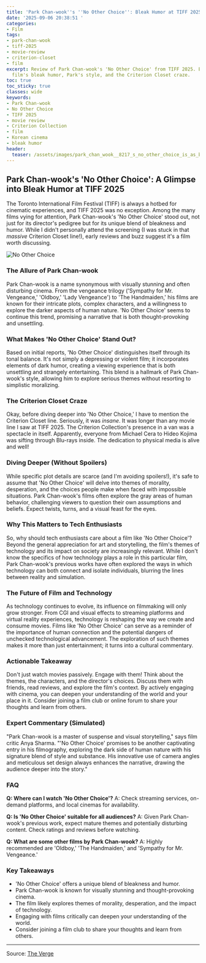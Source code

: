```yaml
---
title: 'Park Chan-wook''s ''No Other Choice'': Bleak Humor at TIFF 2025'
date: '2025-09-06 20:38:51 '
categories:
- Film
tags:
- park-chan-wook
- tiff-2025
- movie-review
- criterion-closet
- film
excerpt: Review of Park Chan-wook's 'No Other Choice' from TIFF 2025. Explore the
  film's bleak humor, Park's style, and the Criterion Closet craze.
toc: true
toc_sticky: true
classes: wide
keywords:
- Park Chan-wook
- No Other Choice
- TIFF 2025
- movie review
- Criterion Collection
- film
- Korean cinema
- bleak humor
header:
  teaser: /assets/images/park_chan_wook__8217_s_no_other_choice_is_as_bleak_20250906203851.jpg
---
```


## Park Chan-wook's 'No Other Choice': A Glimpse into Bleak Humor at TIFF 2025

The Toronto International Film Festival (TIFF) is always a hotbed for cinematic experiences, and TIFF 2025 was no exception. Among the many films vying for attention, Park Chan-wook's 'No Other Choice' stood out, not just for its director's pedigree but for its unique blend of bleakness and humor. While I didn't personally attend the screening (I was stuck in that *massive* Criterion Closet line!), early reviews and buzz suggest it's a film worth discussing.

![No Other Choice](https://platform.theverge.com/wp-content/uploads/sites/2/2025/09/NOC_STI-MKT-02.jpg?quality=90&strip=all&crop=0,0,100,100)

### The Allure of Park Chan-wook

Park Chan-wook is a name synonymous with visually stunning and often disturbing cinema. From the vengeance trilogy ('Sympathy for Mr. Vengeance,' 'Oldboy,' 'Lady Vengeance') to 'The Handmaiden,' his films are known for their intricate plots, complex characters, and a willingness to explore the darker aspects of human nature. 'No Other Choice' seems to continue this trend, promising a narrative that is both thought-provoking and unsettling.

### What Makes 'No Other Choice' Stand Out?

Based on initial reports, 'No Other Choice' distinguishes itself through its tonal balance. It's not simply a depressing or violent film; it incorporates elements of dark humor, creating a viewing experience that is both unsettling and strangely entertaining. This blend is a hallmark of Park Chan-wook's style, allowing him to explore serious themes without resorting to simplistic moralizing.

### The Criterion Closet Craze

Okay, before diving deeper into 'No Other Choice,' I have to mention the Criterion Closet line. Seriously, it was *insane*. It was longer than any movie line I saw at TIFF 2025. The Criterion Collection's presence in a van was a spectacle in itself. Apparently, everyone from Michael Cera to Hideo Kojima was sifting through Blu-rays inside. The dedication to physical media is alive and well!

### Diving Deeper (Without Spoilers)

While specific plot details are scarce (and I'm avoiding spoilers!), it's safe to assume that 'No Other Choice' will delve into themes of morality, desperation, and the choices people make when faced with impossible situations. Park Chan-wook's films often explore the gray areas of human behavior, challenging viewers to question their own assumptions and beliefs. Expect twists, turns, and a visual feast for the eyes.

### Why This Matters to Tech Enthusiasts

So, why should tech enthusiasts care about a film like 'No Other Choice'? Beyond the general appreciation for art and storytelling, the film's themes of technology and its impact on society are increasingly relevant. While I don't know the specifics of how technology plays a role in this particular film, Park Chan-wook's previous works have often explored the ways in which technology can both connect and isolate individuals, blurring the lines between reality and simulation.

### The Future of Film and Technology

As technology continues to evolve, its influence on filmmaking will only grow stronger. From CGI and visual effects to streaming platforms and virtual reality experiences, technology is reshaping the way we create and consume movies. Films like 'No Other Choice' can serve as a reminder of the importance of human connection and the potential dangers of unchecked technological advancement. The exploration of such themes makes it more than just entertainment; it turns into a cultural commentary.

### Actionable Takeaway

Don't just watch movies passively. Engage with them! Think about the themes, the characters, and the director's choices. Discuss them with friends, read reviews, and explore the film's context. By actively engaging with cinema, you can deepen your understanding of the world and your place in it. Consider joining a film club or online forum to share your thoughts and learn from others.

### Expert Commentary (Simulated)

"Park Chan-wook is a master of suspense and visual storytelling," says film critic Anya Sharma. "'No Other Choice' promises to be another captivating entry in his filmography, exploring the dark side of human nature with his signature blend of style and substance. His innovative use of camera angles and meticulous set design always enhances the narrative, drawing the audience deeper into the story." 

### FAQ

**Q: Where can I watch 'No Other Choice'?**
A: Check streaming services, on-demand platforms, and local cinemas for availability.

**Q: Is 'No Other Choice' suitable for all audiences?**
A: Given Park Chan-wook's previous work, expect mature themes and potentially disturbing content. Check ratings and reviews before watching.

**Q: What are some other films by Park Chan-wook?**
A: Highly recommended are 'Oldboy,' 'The Handmaiden,' and 'Sympathy for Mr. Vengeance.'

### Key Takeaways

*   'No Other Choice' offers a unique blend of bleakness and humor.
*   Park Chan-wook is known for visually stunning and thought-provoking cinema.
*   The film likely explores themes of morality, desperation, and the impact of technology.
*   Engaging with films critically can deepen your understanding of the world.
*   Consider joining a film club to share your thoughts and learn from others.

---

Source: [The Verge](https://www.theverge.com/movie-reviews/773376/tiff-2025-no-other-choice-man-in-my-basement-reviews)